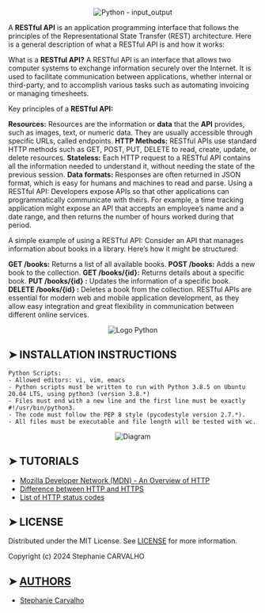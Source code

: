 <p align="center">
<img src="https://cdn.discordapp.com/attachments/1217825406699180052/1246776999792476170/python_restful_api.jpg?ex=665d9f10&is=665c4d90&hm=4d5f190fc53a4f42b748ef96fa27b6c0813b63ee20d4e612796d9aac2959846a&"  alt="Python - input_output"/> </p>

<p>

A **RESTful API** is an application programming interface that follows the principles of the Representational State Transfer (REST) ​​architecture. Here is a general description of what a RESTful API is and how it works:

What is a **RESTful API?** A RESTful API is an interface that allows two computer systems to exchange information securely over the Internet. It is used to facilitate communication between applications, whether internal or third-party, and to accomplish various tasks such as automating invoicing or managing timesheets.

Key principles of a **RESTful API:**

**Resources:** Resources are the information or **data** that the **API** provides, such as images, text, or numeric data. They are usually accessible through specific URLs, called endpoints.
**HTTP Methods:** RESTful APIs use standard HTTP methods such as GET, POST, PUT, DELETE to read, create, update, or delete resources.
**Stateless:** Each HTTP request to a RESTful API contains all the information needed to understand it, without needing the state of the previous session.
**Data formats:** Responses are often returned in JSON format, which is easy for humans and machines to read and parse.
Using a RESTful API: Developers expose APIs so that other applications can programmatically communicate with theirs. For example, a time tracking application might expose an API that accepts an employee’s name and a date range, and then returns the number of hours worked during that period.

A simple example of using a RESTful API: Consider an API that manages information about books in a library. Here’s how it might be structured:

**GET /books:** Returns a list of all available books.
**POST /books:** Adds a new book to the collection.
**GET /books/{id}:** Returns details about a specific book.
**PUT /books/{id} :** Updates the information of a specific book.
**DELETE /books/{id} :** Deletes a book from the collection.
RESTful APIs are essential for modern web and mobile application development, as they allow easy integration and great flexibility in communication between different online services.

</p>

<p align="center">
<img src="https://cdn-images.threadless.com/threadless-media/artist_shops/shops/realpython/profile/logo-1613591159-afae41b42c1708f4675432b0af9e0f8e.png?v=3&d=eyJvcHMiOiBbWyJyZXNpemUiLCBbMzUwXSwge31dXSwgImZvcmNlIjogZmFsc2UsICJvbmx5X21ldGEiOiBmYWxzZX0=" alt="Logo Python"/>
</p>

## ➤ INSTALLATION INSTRUCTIONS

```
Python Scripts:
- Allowed editors: vi, vim, emacs
- Python scripts must be written to run with Python 3.8.5 on Ubuntu 20.04 LTS, using python3 (version 3.8.*)
- Files must end with a new line and the first line must be exactly #!/usr/bin/python3.
- The code must follow the PEP 8 style (pycodestyle version 2.7.*).
- All files must be executable and file length will be tested with wc.

```
<p align="center">
<img src="https://cdn.discordapp.com/attachments/1217825406699180052/1246568112200093716/Capture_decran_2024-06-01_225603.png?ex=665cdc86&is=665b8b06&hm=81186caf920ed67cbfda3a3428e2cccedae122eba22e497bed8bc30ceffb879e&" alt="Diagram"/>
</p>

## ➤ TUTORIALS

- [Mozilla Developer Network (MDN) - An Overview of HTTP](https://developer.mozilla.org/en-US/docs/Web/HTTP/Overview)
- [Difference between HTTP and HTTPS](https://www.cloudflare.com/fr-fr/learning/ssl/why-is-http-not-secure/)
- [List of HTTP status codes](https://en.wikipedia.org/wiki/List_of_HTTP_status_codes)

## ➤ LICENSE

Distributed under the MIT License. See [LICENSE](https://github.com/Stefani-web/holbertonschool-higher_level_programming/blob/main/restful-api/LICENCE) for more information.

Copyright (c) 2024 Stephanie CARVALHO

## ➤ [AUTHORS](https://github.com/Stefani-web/holbertonschool-higher_level_programming/blob/main/restful-api/AUTHORS)

* [Stephanie Carvalho](https://github.com/Stefani-web)
